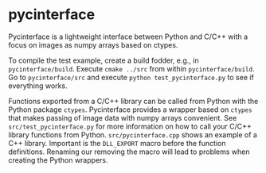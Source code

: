 # pycinterface
Pycinterface is a lightweight interface between Python and C/C++ with a focus on images as numpy arrays based on ctypes.

To compile the test example,
create a build fodder, e.g., in ```pycinterface/build```. Execute ```cmake ../src``` from within ```pycinterface/build```. Go to ```pycinterface/src``` and execute ```python test_pycinterface.py``` to see if everything works.

Functions exported from a C/C++ library can be called from Python with the Python package ```ctypes```. Pycinterface provides a wrapper based on ```ctypes``` that makes passing of image data with numpy arrays convenient. See ```src/test_pycinterface.py``` for more information on how to call your C/C++ library functions from Python. ```src/pycinterface.cpp``` shows an example of a C++ library. Important is the ```DLL_EXPORT``` macro before the function definitions. Renaming our removing the macro will lead to problems when creating the Python wrappers. 
